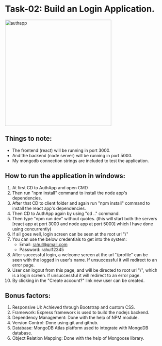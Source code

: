 # Task-02: Build an Login Application.
<img src="https://i.ibb.co/5xMkF2F/dsi-authapp.png" alt="authapp" width="350"/>

## Things to note:
* The frontend (react) will be running in port 3000.
* And the backend (node server) will be running in port 5000.
* My mongodb connection strings are included to test the application.

## How to run the application in windows:
1. At first CD to AuthApp and open CMD
2. Then run "npm install" command to install the node app's dependencies.
3. After that CD to client folder and again run "npm install" command to install the react app's dependencies.
4. Then CD to AuthApp again by using "cd .." command.
5. Then type "npm run dev" without quotes. (this will start both the servers [react app at port 3000 and node app at port 5000] which I have done using concurrently)
6. If all goes well, login screen can be seen at the root url "/"
7. You can use the below credentials to get into the system:
    * Email: rahul@gmail.com
    * Password: rahul12345
8. After successful login, a welcome screen at the url "/profile" can be seen with the logged in user's name. If unsuccessful it will redirect to an error page.
9. User can logout from this page, and will be directed to root url "/", which is a login screen. If unsuccessful it will redirect to an error page.
10. By clicking in the "Create account?" link new user can be created.

## Bonus factors:
1. Responsive UI: Achieved through Bootstrap and custom CSS.
2. Framework: Express framework is used to build the nodejs backend.
3. Dependency Management: Done with the help of NPM module.
4. Version Control: Done using git and github.
5. Database: MongoDB Atlas platform used to integrate with MongoDB database.
6. Object Relation Mapping: Done with the help of Mongoose library.

